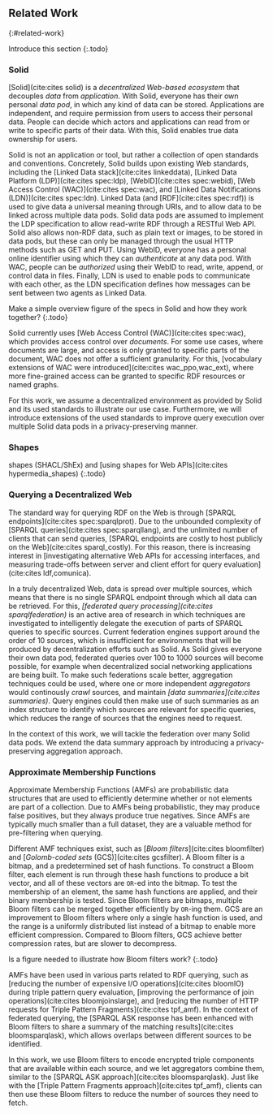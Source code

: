 ## Related Work
{:#related-work}

Introduce this section
{:.todo}

### Solid

[Solid](cite:cites solid) is a _decentralized Web-based ecosystem_ that decouples _data_ from _application_.
With Solid, everyone has their own personal _data pod_, in which any kind of data can be stored.
Applications are independent, and require permission from users to access their personal data.
People can decide which actors and applications can read from or write to specific parts of their data.
With this, Solid enables true data ownership for users.

Solid is not an application or tool, but rather a collection of open standards and conventions.
Concretely, Solid builds upon existing Web standards, including the [Linked Data stack](cite:cites linkeddata),
[Linked Data Platform (LDP)](cite:cites spec:ldp), [WebID](cite:cites spec:webid), [Web Access Control (WAC)](cite:cites spec:wac),
and [Linked Data Notifications (LDN)](cite:cites spec:ldn).
Linked Data (and [RDF](cite:cites spec:rdf)) is used to give data a universal meaning through URIs,
and to allow data to be linked across multiple data pods.
Solid data pods are assumed to implement the LDP specification to allow read-write RDF through a RESTful Web API.
Solid also allows non-RDF data, such as plain text or images, to be stored in data pods,
but these can only be managed through the usual HTTP methods such as GET and PUT.
Using WebID, everyone has a personal online identifier using which they can _authenticate_ at any data pod.
With WAC, people can be _authorized_ using their WebID to read, write, append, or control data in files.
Finally, LDN is used to enable pods to communicate with each other,
as the LDN specification defines how messages can be sent between two agents as Linked Data.

Make a simple overview figure of the specs in Solid and how they work together?
{:.todo}

Solid currently uses [Web Access Control (WAC)](cite:cites spec:wac),
which provides access control over _documents_.
For some use cases, where documents are large, and access is only granted to specific parts of the document,
WAC does not offer a sufficient granularity.
For this, [vocabulary extensions of WAC were introduced](cite:cites wac_ppo,wac_ext),
where more fine-grained access can be granted to specific RDF resources or named graphs.

For this work, we assume a decentralized environment as provided by Solid and its used standards
to illustrate our use case.
Furthermore, we will introduce extensions of the used standards to improve query execution
over multiple Solid data pods in a privacy-preserving manner.

### Shapes

shapes (SHACL/ShEx) and [using shapes for Web APIs](cite:cites hypermedia_shapes)
{:.todo}

### Querying a Decentralized Web

The standard way for querying RDF on the Web is through [SPARQL endpoints](cite:cites spec:sparqlprot).
Due to the unbounded complexity of [SPARQL queries](cite:cites spec:sparqllang),
and the unlimited number of clients that can send queries,
[SPARQL endpoints are costly to host publicly on the Web](cite:cites sparql_costly).
For this reason, there is increasing interest in
[investigating alternative Web APIs for accessing interfaces, and measuring trade-offs between server and client effort for query evaluation](cite:cites ldf,comunica).

In a truly decentralized Web, data is spread over multiple sources,
which means that there is no single SPARQL endpoint through which all data can be retrieved.
For this, _[federated query processing](cite:cites sparqlfederation)_ is an active area of research
in which techniques are investigated to intelligently delegate the execution of parts of SPARQL queries to specific sources.
Current federation engines support around the order of 10 sources,
which is insufficient for environments that will be produced by decentralization efforts such as Solid.
As Solid gives everyone their own data pod, federated queries over 100 to 1000 sources will become possible,
for example when decentralized social networking applications are being built.
To make such federations scale better, aggregation techniques could be used,
where one or more independent _aggregators_ would continously _crawl_ sources,
and maintain _[data summaries](cite:cites summaries)_.
Query engines could then make use of such summaries as an index structure to identify
which sources are relevant for specific queries,
which reduces the range of sources that the engines need to request.

In the context of this work, we will tackle the federation over many Solid data pods.
We extend the data summary approach by introducing a privacy-preserving aggregation approach.

### Approximate Membership Functions

Approximate Membership Functions (AMFs) are probabilistic data structures
that are used to efficiently determine whether or not elements are part of a collection.
Due to AMFs being probabilistic, they may produce false positives, but they always produce true negatives.
Since AMFs are typically much smaller than a full dataset,
they are a valuable method for pre-filtering when querying.

Different AMF techniques exist, such as [_Bloom filters_](cite:cites bloomfilter) and [_Golomb-coded sets_ (GCS)](cite:cites gcsfilter).
A Bloom filter is a bitmap, and a predetermined set of hash functions.
To construct a Bloom filter, each element is run through these hash functions to produce a bit vector,
and all of these vectors are `OR`-ed into the bitmap.
To test the membership of an element, the same hash functions are applied, and their binary membership is tested.
Since Bloom filters are bitmaps, multiple Bloom filters can be merged together efficiently by `OR`-ing them.
GCS are an improvement to Bloom filters where only a single hash function is used,
and the range is a uniformly distributed list instead of a bitmap to enable more efficient compression.
Compared to Bloom filters, GCS achieve better compression rates, but are slower to decompress.

Is a figure needed to illustrate how Bloom filters work?
{:.todo}

AMFs have been used in various parts related to RDF querying,
such as [reducing the number of expensive I/O operations](cite:cites bloomIO) during triple pattern query evaluation,
[improving the performance of join operations](cite:cites bloomjoinslarge),
and [reducing the number of HTTP requests for Triple Pattern Fragments](cite:cites tpf_amf).
In the context of federated querying, the [SPARQL ASK response has been enhanced with Bloom filters to share a summary of the matching results](cite:cites bloomsparqlask), which allows overlaps between different sources to be identified.

In this work, we use Bloom filters to encode encrypted triple components that are available within each source,
and we let aggregators combine them, similar to the [SPARQL ASK approach](cite:cites bloomsparqlask).
Just like with the [Triple Pattern Fragments approach](cite:cites tpf_amf),
clients can then use these Bloom filters to reduce the number of sources they need to fetch.
